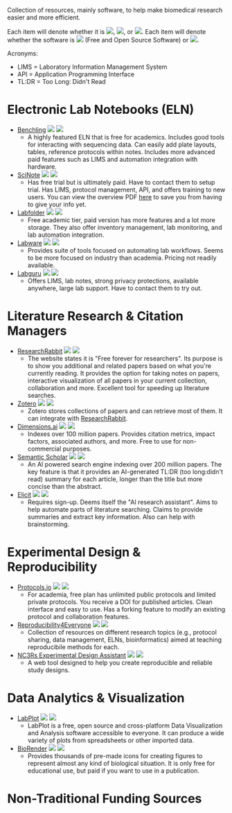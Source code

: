 Collection of resources, mainly software, to help make biomedical research easier and more efficient. 

Each item will denote whether it is ![](https://img.shields.io/badge/-Free-green), ![](https://img.shields.io/badge/-Paid-blue), or ![](https://img.shields.io/badge/-Free%20%26%20Paid-orange). Each item will denote whether the software is ![](https://img.shields.io/badge/-FOSS-green) (Free and Open Source Software) or ![](https://img.shields.io/badge/-Proprietary-blue).

Acronyms:
- LIMS = Laboratory Information Management System
- API = Application Programming Interface
- TL:DR = Too Long: Didn't Read


# Electronic Lab Notebooks (ELN)
  - [Benchling](https://benchling.com) ![](https://img.shields.io/badge/-Free%20%26%20Paid-orange) ![](https://img.shields.io/badge/-Proprietary-blue)
    - A highly featured ELN that is free for academics. Includes good tools for interacting with sequencing data. Can easily add plate layouts, tables, reference protocols within notes. Includes more advanced paid features such as LIMS and automation integration with hardware.
  - [SciNote](https://www.scinote.net/) ![](https://img.shields.io/badge/-Paid-blue) ![](https://img.shields.io/badge/-Proprietary-blue)
    - Has free trial but is ultimately paid. Have to contact them to setup trial. Has LIMS, protocol management, API, and offers training to new users. You can view the overview PDF [here](https://github.com/Optimizer-Prime/awesome-biomedical-stuff/blob/main/resources/SciNote%20ELN%20Functionalities%20Overview_2021.pdf) to save you from having to give your info yet.
  - [Labfolder](https://www.labfolder.com/) ![](https://img.shields.io/badge/-Free%20%26%20Paid-orange) ![](https://img.shields.io/badge/-Proprietary-blue)
    - Free academic tier, paid version has more features and a lot more storage. They also offer inventory management, lab monitoring, and lab automation integration.
  - [Labware](https://www.labware.com/) ![](https://img.shields.io/badge/-Paid-blue) ![](https://img.shields.io/badge/-Proprietary-blue)
    - Provides suite of tools focused on automating lab workflows. Seems to be more focused on industry than academia. Pricing not readily available.
  - [Labguru](https://www.labguru.com/) ![](https://img.shields.io/badge/-Paid-blue) ![](https://img.shields.io/badge/-Proprietary-blue)
    - Offers LIMS, lab notes, strong privacy protections, available anywhere, large lab support. Have to contact them to try out.

# Literature Research & Citation Managers
  - [ResearchRabbit](https://www.researchrabbit.ai/) ![](https://img.shields.io/badge/-Free-green) ![](https://img.shields.io/badge/-Proprietary-blue)
    - The website states it is "Free forever for researchers". Its purpose is to show you additional and related papers based on what you're currently reading. It provides the option for taking notes on papers, interactive visualization of all papers in your current collection, collaboration and more. Excellent tool for speeding up literature searches.
  - [Zotero](https://www.zotero.org/) ![](https://img.shields.io/badge/-Free-green) ![](https://img.shields.io/badge/-FOSS-green)
    - Zotero stores collections of papers and can retrieve most of them. It can integrate with [ResearchRabbit](https://www.researchrabbit.ai/). 
  - [Dimensions.ai](https://app.dimensions.ai/) ![](https://img.shields.io/badge/-Free%20%26%20Paid-orange) ![](https://img.shields.io/badge/-Proprietary-blue)
    - Indexes over 100 million papers. Provides citation metrics, impact factors, associated authors, and more. Free to use for non-commercial purposes. 
  - [Semantic Scholar](https://www.semanticscholar.org/) ![](https://img.shields.io/badge/-Free-green) ![](https://img.shields.io/badge/-Proprietary-blue)
    - An AI powered search engine indexing over 200 million papers. The key feature is that it provides an AI-generated TL:DR (too long:didn't read) summary for each article, longer than the title but more concise than the abstract.
  - [Elicit](https://elicit.org/) ![](https://img.shields.io/badge/-Free-green) ![](https://img.shields.io/badge/-Proprietary-blue)
    - Requires sign-up. Deems itself the "AI research assistant". Aims to help automate parts of literature searching. Claims to provide summaries and extract key information. Also can help with brainstorming.
    
# Experimental Design & Reproducibility
  - [Protocols.io](https://www.protocols.io) ![](https://img.shields.io/badge/-Free-green) ![](https://img.shields.io/badge/-Proprietary-blue)
    - For academia, free plan has unlimited public protocols and limited private protocols. You receive a DOI for published articles. Clean interface and easy to use. Has a forking feature to modify an existing protocol and collaboration features. 
  - [Reproducibility4Everyone](https://www.repro4everyone.org/) ![](https://img.shields.io/badge/-Free-green) ![](https://img.shields.io/badge/-FOSS-green)
    - Collection of resources on different research topics (e.g., protocol sharing, data management, ELNs, bioinformatics) aimed at teaching reproducibile methods for each. 
  - [NC3Rs Experimental Design Assistant](https://eda.nc3rs.org.uk/) ![](https://img.shields.io/badge/-Free-green) ![](https://img.shields.io/badge/-FOSS-green)
    - A web tool designed to help you create reproducible and reliable study designs. 

# Data Analytics & Visualization
  - [LabPlot](https://labplot.kde.org/) ![](https://img.shields.io/badge/-Free-green) ![](https://img.shields.io/badge/-FOSS-green)
    - LabPlot is a free, open source and cross-platform Data Visualization and Analysis software accessible to everyone. It can produce a wide variety of plots from spreadsheets or other imported data.
  - [BioRender](https://biorender.com/) ![](https://img.shields.io/badge/-Paid-blue) ![](https://img.shields.io/badge/-Proprietary-blue)
    - Provides thousands of pre-made icons for creating figures to represent almost any kind of biological situation. It is only free for educational use, but paid if you want to use in a publication. 
    
# Non-Traditional Funding Sources
